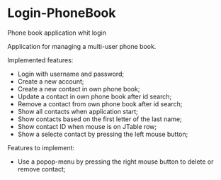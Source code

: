 # Login-PhoneBook
 Phone book application whit login

Application for managing a multi-user phone book. 

Implemented features:
- Login with username and password;
- Create a new account;
- Create a new contact in own phone book;
- Update a contact in own phone book after id search;
- Remove a contact from own phone book after id search;
- Show all contacts when application start;
- Show contacts based on the first letter of the last name;
- Show contact ID when mouse is on JTable row;
- Show a selecte contact by pressing the left mouse button;

Features to implement:
- Use a popop-menu by pressing the right mouse button to delete or remove contact;
